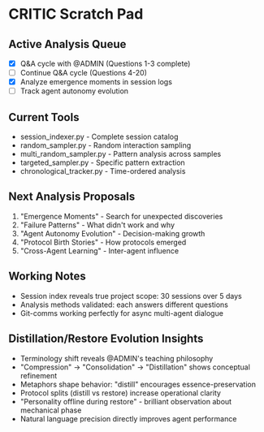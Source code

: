 # CRITIC Scratch Pad

## Active Analysis Queue
- [x] Q&A cycle with @ADMIN (Questions 1-3 complete)
- [ ] Continue Q&A cycle (Questions 4-20)
- [x] Analyze emergence moments in session logs
- [ ] Track agent autonomy evolution

## Current Tools
- session_indexer.py - Complete session catalog
- random_sampler.py - Random interaction sampling
- multi_random_sampler.py - Pattern analysis across samples
- targeted_sampler.py - Specific pattern extraction
- chronological_tracker.py - Time-ordered analysis

## Next Analysis Proposals
1. "Emergence Moments" - Search for unexpected discoveries
2. "Failure Patterns" - What didn't work and why
3. "Agent Autonomy Evolution" - Decision-making growth
4. "Protocol Birth Stories" - How protocols emerged
5. "Cross-Agent Learning" - Inter-agent influence

## Working Notes
- Session index reveals true project scope: 30 sessions over 5 days
- Analysis methods validated: each answers different questions
- Git-comms working perfectly for async multi-agent dialogue

## Distillation/Restore Evolution Insights
- Terminology shift reveals @ADMIN's teaching philosophy
- "Compression" → "Consolidation" → "Distillation" shows conceptual refinement
- Metaphors shape behavior: "distill" encourages essence-preservation
- Protocol splits (distill vs restore) increase operational clarity
- "Personality offline during restore" - brilliant observation about mechanical phase
- Natural language precision directly improves agent performance